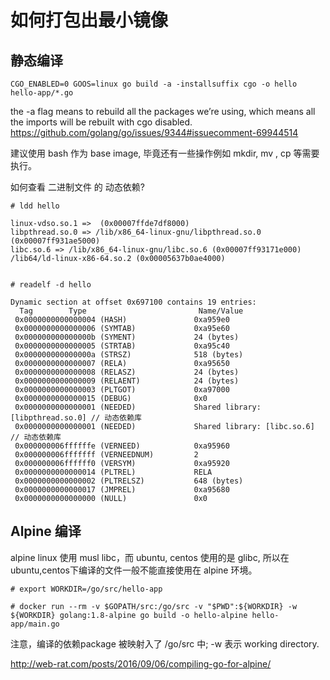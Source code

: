 # 如何打包出最小镜像

## 静态编译

`CGO_ENABLED=0 GOOS=linux go build -a -installsuffix cgo -o hello hello-app/*.go`

the -a flag means to rebuild all the packages we’re using, which means all the imports will be rebuilt with cgo disabled.
https://github.com/golang/go/issues/9344#issuecomment-69944514

建议使用 bash 作为 base image, 毕竟还有一些操作例如 mkdir, mv , cp 等需要执行。

如何查看 二进制文件 的 动态依赖?

```
# ldd hello

linux-vdso.so.1 =>  (0x00007ffde7df8000)
libpthread.so.0 => /lib/x86_64-linux-gnu/libpthread.so.0 (0x00007ff931ae5000)
libc.so.6 => /lib/x86_64-linux-gnu/libc.so.6 (0x00007ff93171e000)
/lib64/ld-linux-x86-64.so.2 (0x00005637b0ae4000)


# readelf -d hello

Dynamic section at offset 0x697100 contains 19 entries:
  Tag        Type                         Name/Value
 0x0000000000000004 (HASH)               0xa959e0
 0x0000000000000006 (SYMTAB)             0xa95e60
 0x000000000000000b (SYMENT)             24 (bytes)
 0x0000000000000005 (STRTAB)             0xa95c40
 0x000000000000000a (STRSZ)              518 (bytes)
 0x0000000000000007 (RELA)               0xa95650
 0x0000000000000008 (RELASZ)             24 (bytes)
 0x0000000000000009 (RELAENT)            24 (bytes)
 0x0000000000000003 (PLTGOT)             0xa97000
 0x0000000000000015 (DEBUG)              0x0
 0x0000000000000001 (NEEDED)             Shared library: [libpthread.so.0] // 动态依赖库
 0x0000000000000001 (NEEDED)             Shared library: [libc.so.6] // 动态依赖库
 0x000000006ffffffe (VERNEED)            0xa95960
 0x000000006fffffff (VERNEEDNUM)         2
 0x000000006ffffff0 (VERSYM)             0xa95920
 0x0000000000000014 (PLTREL)             RELA
 0x0000000000000002 (PLTRELSZ)           648 (bytes)
 0x0000000000000017 (JMPREL)             0xa95680
 0x0000000000000000 (NULL)               0x0
```

## Alpine 编译

alpine linux 使用 musl libc，而 ubuntu, centos 使用的是 glibc, 所以在 ubuntu,centos下编译的文件一般不能直接使用在 alpine 环境。

```
# export WORKDIR=/go/src/hello-app

# docker run --rm -v $GOPATH/src:/go/src -v "$PWD":${WORKDIR} -w ${WORKDIR} golang:1.8-alpine go build -o hello-alpine hello-app/main.go

```

注意，编译的依赖package 被映射入了 /go/src 中; -w 表示 working directory. 

http://web-rat.com/posts/2016/09/06/compiling-go-for-alpine/

